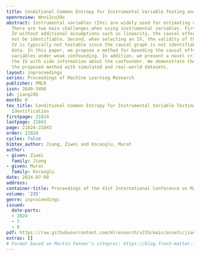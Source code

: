 ```yaml
---
title: Conditional Common Entropy for Instrumental Variable Testing and Partial Identification
openreview: Wnni3cu39x
abstract: Instrumental variables (IVs) are widely used for estimating causal effects.
  There are two main challenges when using instrumental variables. First of all, using
  IV without additional assumptions such as linearity, the causal effect may still
  not be identifiable. Second, when selecting an IV, the validity of the selected
  IV is typically not testable since the causal graph is not identifiable from observational
  data. In this paper, we propose a method for bounding the causal effect with instrumental
  variables under weak confounding. In addition, we present a novel criterion to falsify
  the IV with side information about the confounder. We demonstrate the utility of
  the proposed method with simulated and real-world datasets.
layout: inproceedings
series: Proceedings of Machine Learning Research
publisher: PMLR
issn: 2640-3498
id: jiang24b
month: 0
tex_title: Conditional Common Entropy for Instrumental Variable Testing and Partial
  Identification
firstpage: 21824
lastpage: 21843
page: 21824-21843
order: 21824
cycles: false
bibtex_author: Jiang, Ziwei and Kocaoglu, Murat
author:
- given: Ziwei
  family: Jiang
- given: Murat
  family: Kocaoglu
date: 2024-07-08
address:
container-title: Proceedings of the 41st International Conference on Machine Learning
volume: '235'
genre: inproceedings
issued:
  date-parts:
  - 2024
  - 7
  - 8
pdf: https://raw.githubusercontent.com/mlresearch/v235/main/assets/jiang24b/jiang24b.pdf
extras: []
# Format based on Martin Fenner's citeproc: https://blog.front-matter.io/posts/citeproc-yaml-for-bibliographies/
---
```

